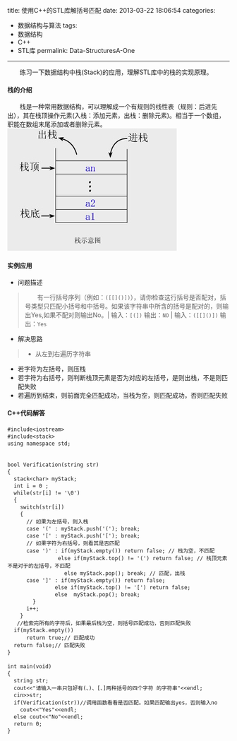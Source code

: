 title: 使用C++的STL库解括号匹配
date: 2013-03-22 18:06:54
categories:
 - 数据结构与算法
tags:
 - 数据结构
 - C++
 - STL库
permalink: Data-StructuresA-One
---
　　练习一下数据结构中栈(Stack)的应用，理解STL库中的栈的实现原理。

<!-- more -->

#### 栈的介绍
　　栈是一种常用数据结构，可以理解成一个有规则的线性表（规则：后进先出），其在栈顶操作元素(入栈：添加元素，出栈：删除元素)。相当于一个数组，职能在数组末尾添加或者删除元素。
![栈的规则](/resources/Data-structures/1.png)

#### 实例应用

- 问题描述

>　　有一行括号序列（例如：`([[]()])`），请你检查这行括号是否配对，括号类型只匹配小括号和中括号。如果该字符串中所含的括号是配对的，则输出Yes,如果不配对则输出No。| 输入：`[(])` 输出：`NO` | 输入：`([[]()])` 输出：`Yes`

- 解决思路

>  + 从左到右遍历字符串
 + 若字符为左括号，则压栈
 + 若字符为右括号，则判断栈顶元素是否为对应的左括号，是则出栈，不是则匹配失败
 + 若遍历到结束，则前面完全匹配成功，当栈为空，则匹配成功，否则匹配失败

#### C++代码解答

```
#include<iostream>
#include<stack>
using namespace std;


bool Verification(string str)
{
  stack<char> myStack;
  int i = 0 ;
  while(str[i] != '\0')
  {
	switch(str[i])
    {
      // 如果为左括号，则入栈
	  case '(' : myStack.push('('); break;  
	  case '[' : myStack.push('['); break;
      // 如果字符为右括号，则看其是否匹配
	  case ')' : if(myStack.empty()) return false; // 栈为空，不匹配
	  			else if(myStack.top() != '(') return false; // 栈顶元素不是对于的左括号，不匹配
                  else myStack.pop(); break; // 匹配，出栈
	  case ']' : if(myStack.empty()) return false;
	  		   else if(myStack.top() != '[') return false;
	  		   else  myStack.pop(); break;
		}
	  i++;
	}
   //检索完所有的字符后，如果最后栈为空，则括号匹配成功，否则匹配失败 
  if(myStack.empty())
	  return true;// 匹配成功
  return false;// 匹配失败
}

int main(void)
{
  string str;
  cout<<"请输入一串只包好有(、)、[、]两种括号的四个字符 的字符串"<<endl;
  cin>>str;
  if(Verification(str))//调用函数看看是否匹配。如果匹配输出yes，否则输入no 
	cout<<"Yes"<<endl;
  else cout<<"No"<<endl;
  return 0;
}
```
